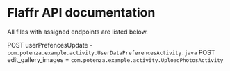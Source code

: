 # Flaffr API documentation

All files with assigned endpoints are listed below.

POST userPrefencesUpdate - ``` com.potenza.example.activity.UserDataPreferencesActivity.java``` 
POST edit_gallery_images = ```com.potenza.example.activity.UploadPhotosActivity```
